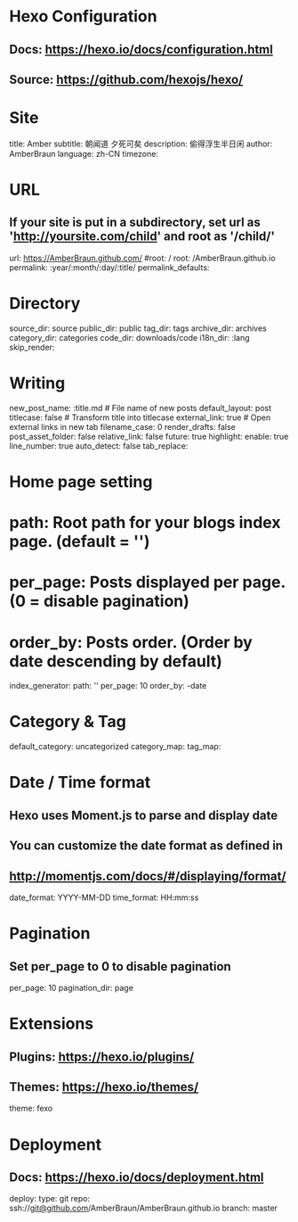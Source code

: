 # Hexo Configuration
## Docs: https://hexo.io/docs/configuration.html
## Source: https://github.com/hexojs/hexo/

# Site
title: Amber
subtitle: 朝闻道 夕死可矣
description: 偷得浮生半日闲
author: AmberBraun
language: zh-CN
timezone:

# URL
## If your site is put in a subdirectory, set url as 'http://yoursite.com/child' and root as '/child/'
url: https://AmberBraun.github.com/
#root: /
root: /AmberBraun.github.io
permalink: :year/:month/:day/:title/
permalink_defaults:

# Directory
source_dir: source
public_dir: public
tag_dir: tags
archive_dir: archives
category_dir: categories
code_dir: downloads/code
i18n_dir: :lang
skip_render:

# Writing
new_post_name: :title.md # File name of new posts
default_layout: post
titlecase: false # Transform title into titlecase
external_link: true # Open external links in new tab
filename_case: 0
render_drafts: false
post_asset_folder: false
relative_link: false
future: true
highlight:
  enable: true
  line_number: true
  auto_detect: false
  tab_replace:
  
# Home page setting
# path: Root path for your blogs index page. (default = '')
# per_page: Posts displayed per page. (0 = disable pagination)
# order_by: Posts order. (Order by date descending by default)
index_generator:
  path: ''
  per_page: 10
  order_by: -date
  
# Category & Tag
default_category: uncategorized
category_map:
tag_map:

# Date / Time format
## Hexo uses Moment.js to parse and display date
## You can customize the date format as defined in
## http://momentjs.com/docs/#/displaying/format/
date_format: YYYY-MM-DD
time_format: HH:mm:ss

# Pagination
## Set per_page to 0 to disable pagination
per_page: 10
pagination_dir: page

# Extensions
## Plugins: https://hexo.io/plugins/
## Themes: https://hexo.io/themes/
theme: fexo

# Deployment
## Docs: https://hexo.io/docs/deployment.html
deploy:
  type: git 
  repo: ssh://git@github.com/AmberBraun/AmberBraun.github.io
  branch: master
